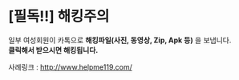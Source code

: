 # [필독!!] 해킹주의
일부 여성회원이 카톡으로 **해킹파일(사진, 동영상, Zip, Apk 등)** 을 보냅니다.    
**클릭해서 받으시면 해킹됩니다.**  

   

사례링크 : <http://www.helpme119.com/>  
